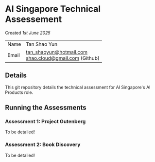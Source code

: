 # AI Singapore Technical Assessement
Created _1st June 2025_

|||
|---|---|
|Name|Tan Shao Yun|
|Email|tan_shaoyun@hotmail.com<br/>shao.cloud@gmail.com (Github)|

## Details
This git repository details the technical assessment for AI Singapore's AI Products role.

## Running the Assessments

### Assessment 1: Project Gutenberg

To be detailed!

### Assessment 2: Book Discovery

To be detailed!